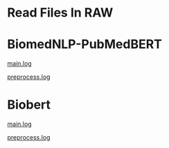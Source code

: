 # Read Files In RAW

# BiomedNLP-PubMedBERT

[main.log](https://gitlab.com/research.dimas/nlp_bert_relation_extraction/-/raw/main/output/logs/BiomedNLP-PubMedBERT-main.log)  

[preprocess.log](https://gitlab.com/research.dimas/nlp_bert_relation_extraction/-/raw/main/output/logs/BiomedNLP-PubMedBERT-preprocess.log) 

# Biobert

[main.log](https://gitlab.com/research.dimas/nlp_bert_relation_extraction/-/raw/main/output/logs/Biobert-main.log) 

[preprocess.log](https://gitlab.com/research.dimas/nlp_bert_relation_extraction/-/raw/main/output/logs/Biobert-preprocess.log) 
